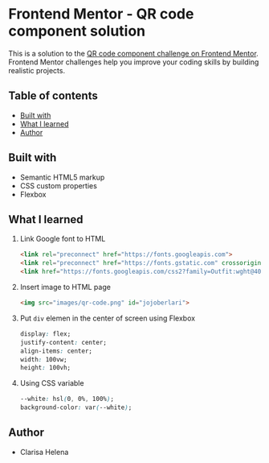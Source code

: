 # Frontend Mentor - QR code component solution

This is a solution to the [QR code component challenge on Frontend Mentor](https://www.frontendmentor.io/challenges/qr-code-component-iux_sIO_H). Frontend Mentor challenges help you improve your coding skills by building realistic projects.

## Table of contents

- [Built with](#built-with)
- [What I learned](#what-i-learned)
- [Author](#author)

## Built with

- Semantic HTML5 markup
- CSS custom properties
- Flexbox

## What I learned

1. Link Google font to HTML

    ```html
    <link rel="preconnect" href="https://fonts.googleapis.com">
    <link rel="preconnect" href="https://fonts.gstatic.com" crossorigin>
    <link href="https://fonts.googleapis.com/css2?family=Outfit:wght@400;700&display=swap" rel="stylesheet">
    ```

1. Insert image to HTML page

    ```html
    <img src="images/qr-code.png" id="jojoberlari">
    ```

1. Put `div` elemen in the center of screen using Flexbox
  
    ```css
    display: flex;
    justify-content: center;
    align-items: center;
    width: 100vw;
    height: 100vh;
    ```
  
1. Using CSS variable
  
    ```css
    --white: hsl(0, 0%, 100%);
    background-color: var(--white);
    ```

## Author

- Clarisa Helena
